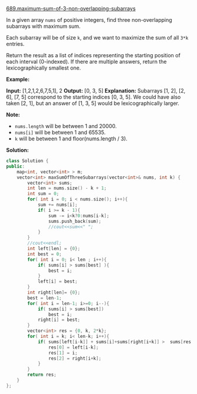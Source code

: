 [689.maximum-sum-of-3-non-overlapping-subarrays](https://leetcode.com/problems/maximum-sum-of-3-non-overlapping-subarrays/)  

In a given array `nums` of positive integers, find three non-overlapping subarrays with maximum sum.

Each subarray will be of size `k`, and we want to maximize the sum of all `3*k` entries.

Return the result as a list of indices representing the starting position of each interval (0-indexed). If there are multiple answers, return the lexicographically smallest one.

**Example:**

**Input:** \[1,2,1,2,6,7,5,1\], 2
**Output:** \[0, 3, 5\]
**Explanation:** Subarrays \[1, 2\], \[2, 6\], \[7, 5\] correspond to the starting indices \[0, 3, 5\].
We could have also taken \[2, 1\], but an answer of \[1, 3, 5\] would be lexicographically larger.

**Note:**

*   `nums.length` will be between 1 and 20000.
*   `nums[i]` will be between 1 and 65535.
*   `k` will be between 1 and floor(nums.length / 3).  



**Solution:**  

```cpp
class Solution {
public:
    map<int, vector<int> > m;
    vector<int> maxSumOfThreeSubarrays(vector<int>& nums, int k) {
        vector<int> sums;
        int len = nums.size() - k + 1;
        int sum = 0;
        for( int i = 0; i < nums.size(); i++){
            sum += nums[i];
            if( i >= k - 1){
                sum -= i<k?0:nums[i-k];
                sums.push_back(sum);
                //cout<<sum<<" ";
            }
        }
        //cout<<endl;
        int left[len] = {0};
        int best = 0;
        for( int i = 0; i< len ; i++){
            if( sums[i] > sums[best] ){
                best = i;
            }
            left[i] = best;
        }
        int right[len]= {0};
        best = len-1;
        for( int i = len-1; i>=0; i--){
            if( sums[i] > sums[best])
                best = i;
            right[i] = best;
        }
        vector<int> res = {0, k, 2*k};
        for( int i = k; i< len-k; i++){
            if( sums[left[i-k]] + sums[i]+sums[right[i+k]] >  sums[res[0]] + sums[res[1]]+sums[res[2]] ){
                res[0] = left[i-k];
                res[1] = i;
                res[2] = right[i+k];
            }
        }
        return res;
    }
};
```
      